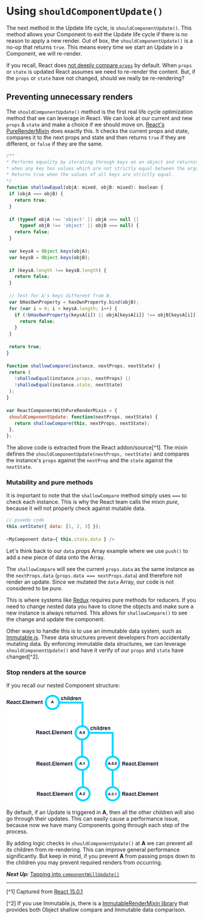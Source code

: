 # Using `shouldComponentUpdate()`
 The next method in the Update life cycle, is `shouldComponentUpdate()`. This method allows your Component to exit the Update life cycle if there is no reason to apply a new render. Out of box, the `shouldComponentUpdate()` is a no-op that returns `true`. This means every time we start an Update in a Component, we will re-render.
 
 If you recall, React does [not deeply compare `props`](https://facebook.github.io/react/blog/2016/01/08/A-implies-B-does-not-imply-B-implies-A.html) by default. When `props` or `state` is updated React assumes we need to re-render the content. But, if the `props` or `state` have not changed, should we really be re-rendering?
 
## Preventing unnecessary renders
 The `shouldComponentUpdate()` method is the first real life cycle optimization method that we can leverage in React. We can look at our current and new `props` & `state` and make a choice if we should move on. [React's PureRenderMixin](https://facebook.github.io/react/docs/pure-render-mixin.html) does exactly this. It checks the current props and state, compares it to the next props and state and then returns `true` if they are different, or `false` if they are the same.
 
 ```javascript
/**
 * Performs equality by iterating through keys on an object and returning false
 * when any key has values which are not strictly equal between the arguments.
 * Returns true when the values of all keys are strictly equal.
 */
function shallowEqual(objA: mixed, objB: mixed): boolean {
  if (objA === objB) {
    return true;
  }

  if (typeof objA !== 'object' || objA === null ||
      typeof objB !== 'object' || objB === null) {
    return false;
  }

  var keysA = Object.keys(objA);
  var keysB = Object.keys(objB);

  if (keysA.length !== keysB.length) {
    return false;
  }

  // Test for A's keys different from B.
  var bHasOwnProperty = hasOwnProperty.bind(objB);
  for (var i = 0; i < keysA.length; i++) {
    if (!bHasOwnProperty(keysA[i]) || objA[keysA[i]] !== objB[keysA[i]]) {
      return false;
    }
  }

  return true;
}

function shallowCompare(instance, nextProps, nextState) {
  return (
    !shallowEqual(instance.props, nextProps) ||
    !shallowEqual(instance.state, nextState)
  );
}

var ReactComponentWithPureRenderMixin = {
  shouldComponentUpdate: function(nextProps, nextState) {
    return shallowCompare(this, nextProps, nextState);
  },
};
 ```
 
The above code is extracted from the React addon/source[^1]. The mixin defines the `shouldComponentUpdate(nextProps, nextState)` and compares the instance's `props` against the `nextProp` and the `state` against the `nextState`.

### Mutability and pure methods
 It is important to note that the `shallowCompare` method simply uses `===` to check each instance. This is why the React team calls the mixin *pure*, because it will not properly check against mutable data.
 
```javascript
// psuedo code
this.setState({ data: [1, 2, 3] });

<MyComponent data={ this.state.data } />
```

Let's think back to our `data` props Array example where we use `push()` to add a new piece of data onto the Array.

The `shallowCompare` will see the current `props.data` as the same instance as the `nextProps.data` (`props.data === nextProps.data`) and therefore not render an update. Since we mutated the `data` Array, our code is not considered to be *pure*.

This is where systems like [Redux](http://redux.js.org/) requires pure methods for reducers. If you need to change nested data you have to clone the objects and make sure a new instance is always returned. This allows for `shallowCompare()` to see the change and update the component.

Other ways to handle this is to use an immutable data system, such as [Immutable.js](https://facebook.github.io/immutable-js/). These data structures prevent developers from accidentally mutating data. By enforcing immutable data structures, we can leverage `shouldComponentUpdate()` and have it verify of our `props` and `state` have changed[^2].

### Stop renders at the source
 If you recall our nested Component structure:
 
 ![](../birth/react-element-tree.png)
 
 By default, if an Update is triggered in **A**, then all the other children will also go through their updates. This can easily cause a performance issue, because now we have many Components going through each step of the process.
 
 By adding logic checks in `shouldComponentUpdate()` at **A** we can prevent all its children from re-rendering. This can improve general performance significantly. But keep in mind, if you prevent **A** from passing props down to the children you may prevent required renders from occurring.
 
***Next Up:*** [Tapping into `componentWillUpdate()`](tapping_into_componentwillupdate.md)

---

[^1] Captured from [React 15.0.1](https://github.com/facebook/react/blob/15-stable/src/addons/shallowCompare.js)

[^2] If you use Immutable.js, there is a [ImmutableRenderMixin library](https://github.com/jurassix/react-immutable-render-mixin) that provides both Object shallow compare and Immutable data comparison.